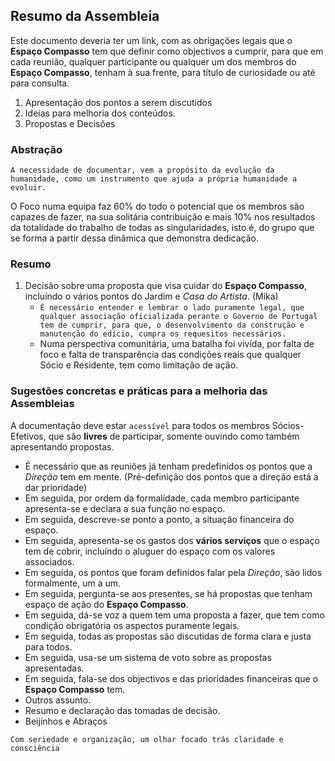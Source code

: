 ## Resumo da Assembleia

Este documento deveria ter um link, com as obrigações legais que o **Espaço Compasso** tem que definir como objectivos a cumprir, para que em cada reunião, qualquer participante ou qualquer um dos membros do **Espaço Compasso**, tenham à sua frente, para título de curiosidade ou até para consulta. 

1. Apresentação dos pontos a serem discutidos
2. Ideias para melhoria dos conteúdos.
3. Propostas e Decisões

### Abstração

`A necessidade de documentar, vem a propósito da evolução da humanidade, como um instrumento que ajuda a própria humanidade a evoluir. `

O Foco numa equipa faz 60% do todo o potencial que os membros são capazes de fazer, na sua solitária contribuição e mais 10% nos resultados da totalidade do trabalho de todas as singularidades, isto é, do grupo que se forma a partir dessa dinâmica que demonstra dedicação. 

### Resumo

1. Decisão sobre uma proposta que visa cuidar do **Espaço Compasso**, incluíndo o vários pontos do Jardim e *Casa do Artista*. (Mika) 
   - `É necessário entender e lembrar o lado puramente legal, que qualquer associação oficializada perante o Governo de Portugal tem de cumprir, para que, o desenvolvimento da construção e manutenção do edício, cumpra os requesitos necessários.`
   - Numa perspectiva comunitária, uma batalha foi vivída, por falta de foco e falta de transparência das condições reais que qualquer Sócio e Residente, tem como limitação de ação.

### Sugestões concretas e práticas para a melhoria das Assembleias

A documentação deve estar `acessível` para todos os membros Sócios-Efetivos, que são **livres** de participar, somente ouvindo como também apresentando propostas. 

- É necessário que as reuniões já tenham predefinidos os pontos que a *Direção* tem em mente. (Pré-definição dos pontos que a direção está a dar prioridade)
- Em seguida, por ordem da formalidade, cada membro participante apresenta-se e declara a sua função no espaço.
- Em seguida, descreve-se ponto a ponto, a situação financeira do espaço.
- Em seguida, apresenta-se os gastos dos **vários serviços** que o espaço tem de cobrir, incluíndo o aluguer do espaço com os valores associados. 
- Em seguida, os pontos que foram definidos falar pela *Direção*, são lidos formalmente, um a um.
- Em seguida, pergunta-se aos presentes, se há propostas que tenham espaço de ação do **Espaço Compasso**.
- Em seguida, dá-se voz a quem tem uma proposta a fazer, que tem como condição obrigatória os aspectos puramente legais.
- Em seguida, todas as propostas são discutidas de forma clara e justa para todos.
- Em seguida, usa-se um sistema de voto sobre as propostas apresentadas.
- Em seguida, fala-se dos objectivos e das prioridades financeiras que o **Espaço Compasso** tem.
- Outros assunto.
- Resumo e declaração das tomadas de decisão.
- Beijinhos e Abraços

`Com seriedade e organização, um olhar focado trás claridade e consciência`


   
